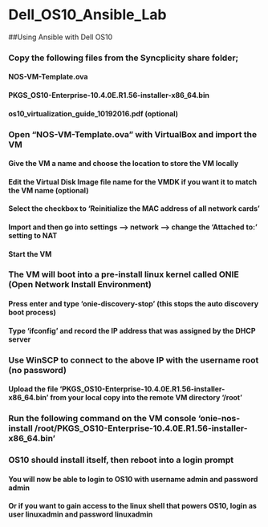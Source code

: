 # Dell_OS10_Ansible_Lab
##Using Ansible with Dell OS10

### Copy the following files from the Syncplicity share folder;
#### NOS-VM-Template.ova
#### PKGS_OS10-Enterprise-10.4.0E.R1.56-installer-x86_64.bin
#### os10_virtualization_guide_10192016.pdf (optional)
### Open “NOS-VM-Template.ova” with VirtualBox and import the VM
#### Give the VM a name and choose the location to store the VM locally
#### Edit the Virtual Disk Image file name for the VMDK if you want it to match the VM name (optional)
#### Select the checkbox to ‘Reinitialize the MAC address of all network cards’
#### Import and then go into settings --> network --> change the ‘Attached to:’ setting to NAT
#### Start the VM
### The VM will boot into a pre-install linux kernel called ONIE (Open Network Install Environment)
#### Press enter and type ‘onie-discovery-stop’ (this stops the auto discovery boot process)
#### Type ‘ifconfig’ and record the IP address that was assigned by the DHCP server
### Use WinSCP to connect to the above IP with the username root (no password)
#### Upload the file ‘PKGS_OS10-Enterprise-10.4.0E.R1.56-installer-x86_64.bin’ from your local copy into the remote VM directory ‘/root’
### Run the following command on the VM console ‘onie-nos-install /root/PKGS_OS10-Enterprise-10.4.0E.R1.56-installer-x86_64.bin’
### OS10 should install itself, then reboot into a login prompt
#### You will now be able to login to OS10 with username admin and password admin
#### Or if you want to gain access to the linux shell that powers OS10, login as user linuxadmin and password linuxadmin
